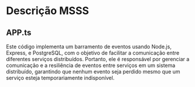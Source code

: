 # Descrição MSSS

## APP.ts
Este código implementa um barramento de eventos usando Node.js, Express, e PostgreSQL, com o objetivo de facilitar a comunicação entre diferentes serviços distribuídos. Portanto, ele é responsável por gerenciar a comunicação e a resiliência de eventos entre serviços em um sistema distribuído, garantindo que nenhum evento seja perdido mesmo que um serviço esteja temporariamente indisponível.
